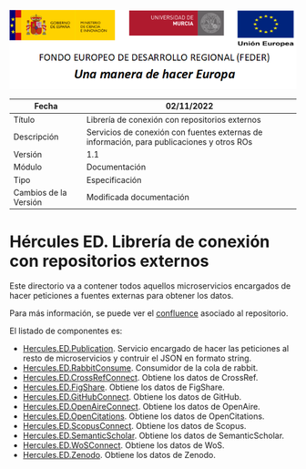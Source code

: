 
![](../../Docs/media/CabeceraDocumentosMD.png)

| Fecha         | 02/11/2022                                                   |
| ------------- | ------------------------------------------------------------ |
|Título|Librería de conexión con repositorios externos| 
|Descripción|Servicios de conexión con fuentes externas de información, para publicaciones y otros ROs|
|Versión|1.1|
|Módulo|Documentación|
|Tipo|Especificación|
|Cambios de la Versión|Modificada documentación|

# Hércules ED. Librería de conexión con repositorios externos

Este directorio va a contener todos aquellos microservicios encargados de hacer peticiones a fuentes externas para obtener los datos.

Para más información, se puede ver el [confluence](https://confluence.um.es/confluence/display/HERCULES/Servicios+centrales.+Core+services) asociado al repositorio.

El listado de componentes es:

- [Hercules.ED.Publication](./Hercules.ED.Publication). Servicio encargado de hacer las peticiones al resto de microservicios y contruir el JSON en formato string.
- [Hercules.ED.RabbitConsume](./Hercules.ED.RabbitConsume). Consumidor de la cola de rabbit.
- [Hercules.ED.CrossRefConnect](./Hercules.ED.CrossRefConnect). Obtiene los datos de CrossRef.
- [Hercules.ED.FigShare](./Hercules.ED.FigShare). Obtiene los datos de FigShare.
- [Hercules.ED.GitHubConnect](./Hercules.ED.GitHubConnect). Obtiene los datos de GitHub.
- [Hercules.ED.OpenAireConnect](./Hercules.ED.OpenAireConnect). Obtiene los datos de OpenAire.
- [Hercules.ED.OpenCitations](./Hercules.ED.OpenCitations). Obtiene los datos de OpenCitations.
- [Hercules.ED.ScopusConnect](./Hercules.ED.ScopusConnect). Obtiene los datos de Scopus.
- [Hercules.ED.SemanticScholar](./Hercules.ED.SemanticScholar). Obtiene los datos de SemanticScholar.
- [Hercules.ED.WoSConnect](./Hercules.ED.WoSConnect). Obtiene los datos de WoS.
- [Hercules.ED.Zenodo](./Hercules.ED.Zenodo). Obtiene los datos de Zenodo.
